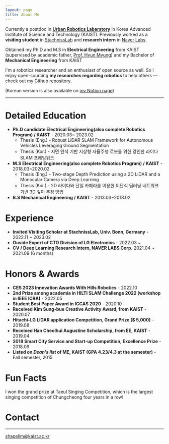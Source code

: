 ```yaml
---
layout: page
title: About Me
---
```


<p class="about-text">
<span class="fa fa-briefcase about-icon"></span>
Currently a postdoc in <a href="https://urobot.kaist.ac.kr/"><strong>Urban Robotics Labaratory</strong></a> in Korea Advanced Institute of Science and Technology (KAIST). Previously worked as a <strong>visiting student</strong> in <a href="https://www.ipb.uni-bonn.de" target="_blank">StachnissLab</a> and <strong>research intern</strong> in <a href="https://www.naverlabs.com/" target="_blank">Naver Labs</a>.
</p>

<p class="about-text">
<span class="fa fa-graduation-cap about-icon"></span>
Obtained my Ph.D and M.S in <strong>Electrical Engineering</strong> from KAIST (supervised by academic father, <a href="https://urobot.kaist.ac.kr/url_teams/prof-hyunmyung/" target="_blank">Prof. Hyun Myung</a>) and my Bachelor of <strong>Mechanical Engineering</strong> from KAIST
</p>

<p class="about-text">
<span class="fa fa-code about-icon"></span>
I'm a robotics researcher and an enthusiast of open source as well. So I enjoy open-sourcing <strong>my researches regarding robotics</strong> to help others &mdash; check out <a href="https://github.com/LimHyungTae">my Github repository</a>. 
</p>


(Korean version is also available on [my Notion page](https://nettle-camera-ba2.notion.site/Hyungtae-Lim-af61e161715e464d88592fe94f084c04))


---

# Detailed Education

* **Ph.D candidate Electrical Engineering(also complete Robotics Program) / KAIST** - 2020.03~ 2023.02 
  * Thesis (Eng.) - Robust LiDAR SLAM Framework for Autonomous Vehicles Leveraging Ground Segmentation
  * Thesis (Kor.) - 지면 인식 기반 지상형 자율주행 로봇을 위한 강인한 라이다 SLAM 프레임워크
* **M.S Electrical Engineering(also complete Robotics Program) / KAIST** - 2018.03~2020.02
  * Thesis (Eng.) - Two-stage Depth Prediction using a 2D LiDAR and a Monocular Camera via Deep Learning  
  * Thesis (Kor.) - 2D 라이다와 단일 카메라를 이용한 이단식 딥러닝 네트워크 기반 3D 깊이 추정 방법
* **B.S Mechanical Engineering / KAIST** - 2013.03~2018.02

# Experience

* **Invited Visiting Scholar at StachnissLab, Univ. Bonn, Germany** - 2022.11 ~ 2023.02
* **Ouside Expert of CTO Division of LG Electronics** - 2022.03 ~
* **CV / Deep Learning Research Intern, NAVER LABS Corp.** 2021.04 ~ 2021.09 (6 months)

# Honors & Awards

* **CES 2023 Innovation Awards With Hills Robotics** - 2022.10
* **2nd Prize among academia in HILTI SLAM Challenge 2022 (workshop in IEEE ICRA)** - 2022.05
* **Student Best Paper Award in ICCAS 2020** - 2020.10
* **Received Kim Sung-bue Creative Activity Award, from KAIST** - 2020.07
* **Hitachi-LG LiDAR application Competition, Grand Prize ($ 5,000)** - 2019.08
* **Received Han Cheolhui Augustine Scholarship, from EE, KAIST** - 2019.04
* **2018 Smart City Service and Start-up Competition, Excellence Prize** - 2018.09
* **Listed on _Dean's list_ of ME, KAIST (GPA 4.23/4.3 at the semester)** - Fall semester, 2015

# Fun Facts

I won the grand prize at Taeul Singing Competition, which is the largest singing competition of Chungcheong four years in a row!

# Contact
-----
shapelim@kaist.ac.kr
